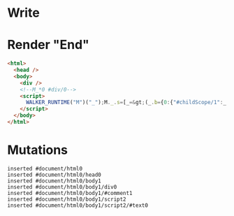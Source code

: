 # Write
  <div></div><!--M_*0 #div/0--><script>WALKER_RUNTIME("M")("_");M._.s=[_=>(_.b={0:{"#childScope/1":_.a={}},1:_.a})];M._.e=[1,"packages/translator-tags/src/__tests__/fixtures/native-tag-ref-effect-child/components/hello-setter.marko_0_el"];M._.d=1;M._.w()</script>


# Render "End"
```html
<html>
  <head />
  <body>
    <div />
    <!--M_*0 #div/0-->
    <script>
      WALKER_RUNTIME("M")("_");M._.s=[_=&gt;(_.b={0:{"#childScope/1":_.a={}},1:_.a})];M._.e=[1,"packages/translator-tags/src/__tests__/fixtures/native-tag-ref-effect-child/components/hello-setter.marko_0_el"];M._.d=1;M._.w()
    </script>
  </body>
</html>
```

# Mutations
```
inserted #document/html0
inserted #document/html0/head0
inserted #document/html0/body1
inserted #document/html0/body1/div0
inserted #document/html0/body1/#comment1
inserted #document/html0/body1/script2
inserted #document/html0/body1/script2/#text0
```